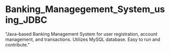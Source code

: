 # Banking_Managegement_System_using_JDBC
"Java-based Banking Management System for user registration, account management, and transactions. Utilizes MySQL database. Easy to run and contribute."
